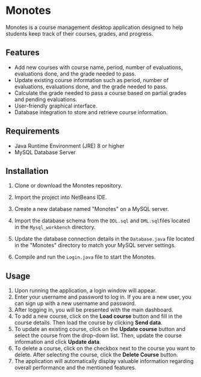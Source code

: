 # Monotes 

Monotes is a course management desktop application designed to help students keep track of their courses, grades, and progress.

## Features

- Add new courses with course name, period, number of evaluations, evaluations done, and the grade needed to pass.
- Update existing course information such as period, number of evaluations, evaluations done, and the grade needed to pass.
- Calculate the grade needed to pass a course based on partial grades and pending evaluations.
- User-friendly graphical interface.
- Database integration to store and retrieve course information.

## Requirements

- Java Runtime Environment (JRE) 8 or higher
- MySQL Database Server

## Installation

1. Clone or download the Monotes repository.

2. Import the project into NetBeans IDE.
3.  Create a new database named "Monotes" on a MySQL server.
4. Import the database schema from the `DDL.sql` and `DML.sql`files located in the `Mysql_workbench` directory.
5. Update the database connection details in the `Database.java` file located in the "Monotes" directory to match your MySQL server settings.
6. Compile and run the `Login.java` file to start the Monotes.

## Usage

1. Upon running the application, a login window will appear.
2. Enter your username and password to log in. If you are a new user, you can sign up with a new username and password.
3. After logging in, you will be presented with the main dashboard.
4. To add a new course, click on the **Load course** button and fill in the course details. Then load the course by clicking **Send data**.
5. To update an existing course, click on the **Update course** button and select the course from the drop-down list. Then, update the course information and click **Update data**.
6. To delete a course, click on the checkbox next to the course you want to delete. After selecting the course, click the **Delete Course** button.
7. The application will automatically display valuable information regarding overall performance and the mentioned features.